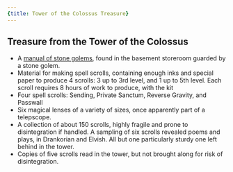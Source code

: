 ```yaml
---
{title: Tower of the Colossus Treasure}
---
```

## Treasure from the Tower of the Colossus

- A [manual of stone golems](<notable-items/taurion-s-manual-of-golems.md>), found in the basement storeroom guarded by a stone golem.
- Material for making spell scrolls, containing enough inks and special paper to produce 4 scrolls: 3 up to 3rd level, and 1 up to 5th level. Each scroll requires 8 hours of work to produce, with the kit
- Four spell scrolls: Sending, Private Sanctum, Reverse Gravity, and Passwall
- Six magical lenses of a variety of sizes, once apparently part of a telepscope. 
- A collection of about 150 scrolls, highly fragile and prone to disintegration if handled. A sampling of six scrolls revealed poems and plays, in Drankorian and Elvish. All but one particularly sturdy one left behind in the tower. 
- Copies of five scrolls read in the tower, but not brought along for risk of disintegration. 

